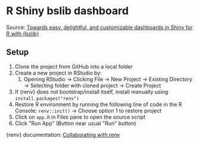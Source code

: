 # R Shiny bslib dashboard

Source: [Towards easy, delightful, and customizable dashboards in Shiny for R with {bslib}](https://shiny.posit.co/blog/posts/bslib-dashboards/#hello-dashboards)

## Setup

1.  Clone the project from GitHub into a local folder
2.  Create a new project in RStudio by:
    1.  Opening RStudio -> Clicking File -> New Project -> Existing Directory -> Selecting folder with cloned project -> Create Project
3.  If {renv} does not bootstrap/install itself, install manually using `install.packages("renv")`
4.  Restore R environment by running the following line of code in the R Console: `renv::init()` -> Choose option 1 to restore project
5.  Click on `app.R` in Files pane to open the source script
6.  Click "Run App" (Button near usual "Run" button)

{renv} documentation: [Collaborating with renv](https://pkgs.rstudio.com/renv/articles/collaborating.html)
